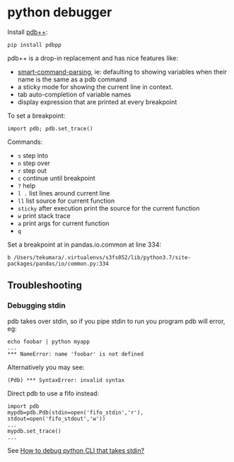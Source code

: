 # python debugger

Install [pdb++](https://github.com/pdbpp/pdbpp):

```
pip install pdbpp
```

pdb++ is a drop-in replacement and has nice features like:

- [smart-command-parsing](https://github.com/pdbpp/pdbpp#smart-command-parsing), ie: defaulting to showing variables when their name is the same as a pdb command
- a sticky mode for showing the current line in context.
- tab auto-completion of variable names
- display expression that are printed at every breakpoint

To set a breakpoint:

```
import pdb; pdb.set_trace()
```

Commands:

- `s` step into
- `n` step over
- `r` step out
- `c` continue until breakpoint
- `?` help
- `l .` list lines around current line
- `ll` list source for current function
- `sticky` after execution print the source for the current function
- `w` print stack trace
- `a` print args for current function
- `q`

Set a breakpoint at in pandas.io.common at line 334:

```
b /Users/tekumara/.virtualenvs/s3fs052/lib/python3.7/site-packages/pandas/io/common.py:334
```

## Troubleshooting

### Debugging stdin

pdb takes over stdin, so if you pipe stdin to run you program pdb will error, eg:

```
echo foobar | python myapp
...
*** NameError: name 'foobar' is not defined
```

Alternatively you may see:

```
(Pdb) *** SyntaxError: invalid syntax
```

Direct pdb to use a fifo instead:

```
import pdb
mypdb=pdb.Pdb(stdin=open('fifo_stdin','r'), stdout=open('fifo_stdout','w'))
...
mypdb.set_trace()
...
```

See [How to debug python CLI that takes stdin?](https://stackoverflow.com/a/26975795/149412)
